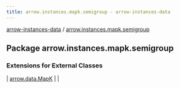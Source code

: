 ```yaml
---
title: arrow.instances.mapk.semigroup - arrow-instances-data
---
```


[arrow-instances-data](../index.html) / [arrow.instances.mapk.semigroup](./index.html)

## Package arrow.instances.mapk.semigroup

### Extensions for External Classes

| [arrow.data.MapK](arrow.data.-map-k/index.html) |  |

